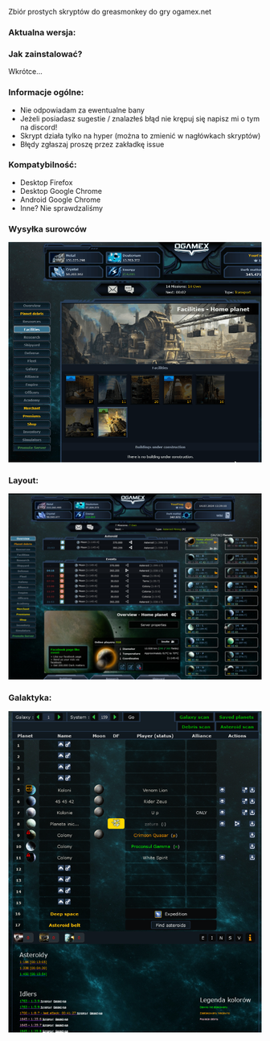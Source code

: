 Zbiór prostych skryptów do greasmonkey do gry ogamex.net

### Aktualna wersja:

### Jak zainstalować?
Wkrótce...

### Informacje ogólne:
- Nie odpowiadam za ewentualne bany
- Jeżeli posiadasz sugestie / znalazłeś błąd nie krępuj się napisz mi o tym na discord!
- Skrypt działa tylko na hyper (można to zmienić w nagłówkach skryptów)
- Błędy zgłaszaj proszę przez zakładkę issue
   
### Kompatybilność:
- Desktop Firefox
- Desktop Google Chrome
- Android Google Chrome
- Inne? Nie sprawdzaliśmy

### Wysyłka surowców
![plot](./docs/Distribution.gif)

### Layout:
![plot](./docs/layout.png)

### Galaktyka:
![plot](./docs/galaxy.png)
